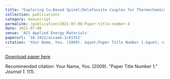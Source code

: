 ```yaml
---
title: "Exploring Cu-Based Spinel/Delafossite Couples for Thermochemical Energy Storage at Medium-High Temperature"
collection: publications
category: manuscript
permalink: /publication/2021-07-08-Paper-title-number-4
date: 2021-07-08
venue: 'ACS Applied Energy Materials'
paperurl: '10.1021/acsaem.1c01352'
citation: 'Your Name, You. (2009). &quot;Paper Title Number 1.&quot; <i>Journal 1</i>. 1(1).'
---
```


[Download paper here](10.1021/acsaem.1c01352)

Recommended citation: Your Name, You. (2009). "Paper Title Number 1." <i>Journal 1</i>. 1(1).